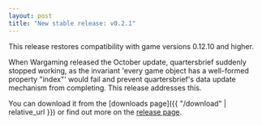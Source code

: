 ```yaml
---
layout: post
title: "New stable release: v0.2.1"
---
```

This release restores compatibility with game versions 0.12.10 and higher.

When Wargaming released the October update, quartersbrief suddenly stopped working, as the invariant 'every game object has a well-formed property "index"' would fail and prevent quartersbrief's data update mechanism from completing. This release addresses this.

You can download it from the [downloads page]({{ "/download" | relative_url }}) or find out more on the [release page](https://github.com/quartersbrief/quartersbrief/releases/tag/v0.2.1).
